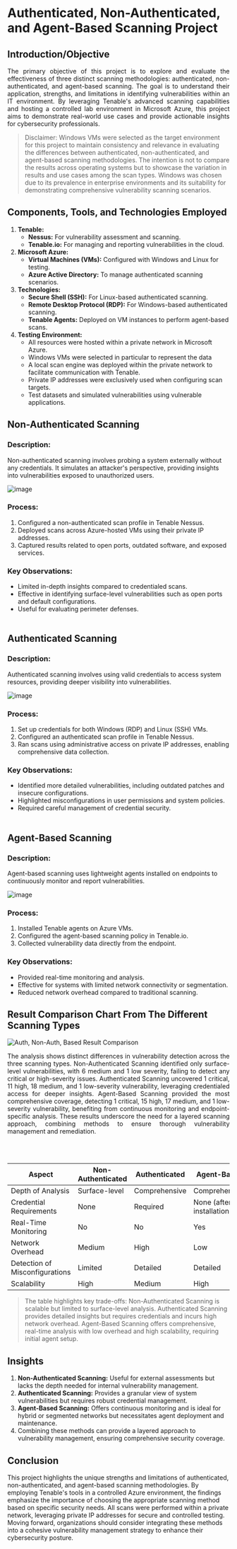 # Authenticated, Non-Authenticated, and Agent-Based Scanning Project

## Introduction/Objective
<p align="justify">The primary objective of this project is to explore and evaluate the effectiveness of three distinct scanning methodologies: authenticated, non-authenticated, and agent-based scanning. The goal is to understand their application, strengths, and limitations in identifying vulnerabilities within an IT environment. By leveraging Tenable's advanced scanning capabilities and hosting a controlled lab environment in Microsoft Azure, this project aims to demonstrate real-world use cases and provide actionable insights for cybersecurity professionals.</p>

> Disclaimer: Windows VMs were selected as the target environment for this project to maintain consistency and relevance in evaluating the differences between authenticated, non-authenticated, and agent-based scanning methodologies. The intention is not to compare the results across operating systems but to showcase the variation in results and use cases among the scan types. Windows was chosen due to its prevalence in enterprise environments and its suitability for demonstrating comprehensive vulnerability scanning scenarios.

## Components, Tools, and Technologies Employed
1. **Tenable:**
   - **Nessus:** For vulnerability assessment and scanning.
   - **Tenable.io:** For managing and reporting vulnerabilities in the cloud.
2. **Microsoft Azure:**
   - **Virtual Machines (VMs):** Configured with Windows and Linux for testing.
   - **Azure Active Directory:** To manage authenticated scanning scenarios.
3. **Technologies:**
   - **Secure Shell (SSH):** For Linux-based authenticated scanning.
   - **Remote Desktop Protocol (RDP):** For Windows-based authenticated scanning.
   - **Tenable Agents:** Deployed on VM instances to perform agent-based scans.
4. **Testing Environment:**
   - All resources were hosted within a private network in Microsoft Azure.
   - Windows VMs were selected in particular to represent the data 
   - A local scan engine was deployed within the private network to facilitate communication with Tenable.
   - Private IP addresses were exclusively used when configuring scan targets.
   - Test datasets and simulated vulnerabilities using vulnerable applications.

## Non-Authenticated Scanning
### Description:
Non-authenticated scanning involves probing a system externally without any credentials. It simulates an attacker's perspective, providing insights into vulnerabilities exposed to unauthorized users.

![image](https://github.com/user-attachments/assets/1a1a1018-64d0-498c-9d64-fefd066d5520)

### Process:
1. Configured a non-authenticated scan profile in Tenable Nessus.
2. Deployed scans across Azure-hosted VMs using their private IP addresses.
3. Captured results related to open ports, outdated software, and exposed services.

### Key Observations:
- Limited in-depth insights compared to credentialed scans.
- Effective in identifying surface-level vulnerabilities such as open ports and default configurations.
- Useful for evaluating perimeter defenses. <br><br>

## Authenticated Scanning
### Description:
Authenticated scanning involves using valid credentials to access system resources, providing deeper visibility into vulnerabilities.

![image](https://github.com/user-attachments/assets/7793d68e-aa9e-4999-a8d3-f1c033d6d450)

### Process:
1. Set up credentials for both Windows (RDP) and Linux (SSH) VMs.
2. Configured an authenticated scan profile in Tenable Nessus.
3. Ran scans using administrative access on private IP addresses, enabling comprehensive data collection.

### Key Observations:
- Identified more detailed vulnerabilities, including outdated patches and insecure configurations.
- Highlighted misconfigurations in user permissions and system policies.
- Required careful management of credential security. <br><br>

## Agent-Based Scanning
### Description:
Agent-based scanning uses lightweight agents installed on endpoints to continuously monitor and report vulnerabilities.

![image](https://github.com/user-attachments/assets/68bc3d4d-b1b1-4440-b13a-304ef4463eb4)

### Process:
1. Installed Tenable agents on Azure VMs.
2. Configured the agent-based scanning policy in Tenable.io.
3. Collected vulnerability data directly from the endpoint.

### Key Observations:
- Provided real-time monitoring and analysis.
- Effective for systems with limited network connectivity or segmentation.
- Reduced network overhead compared to traditional scanning.

## Result Comparison Chart From The Different Scanning Types

![Auth, Non-Auth, Based Result Comparison](https://github.com/user-attachments/assets/4d809c07-24bc-4bca-b586-5806b3dca6b4)

<p align="justify">The analysis shows distinct differences in vulnerability detection across the three scanning types. Non-Authenticated Scanning identified only surface-level vulnerabilities, with 6 medium and 1 low severity, failing to detect any critical or high-severity issues. Authenticated Scanning uncovered 1 critical, 11 high, 18 medium, and 1 low-severity vulnerability, leveraging credentialed access for deeper insights. Agent-Based Scanning provided the most comprehensive coverage, detecting 1 critical, 15 high, 17 medium, and 1 low-severity vulnerability, benefiting from continuous monitoring and endpoint-specific analysis. These results underscore the need for a layered scanning approach, combining methods to ensure thorough vulnerability management and remediation.</p><br><br>

| **Aspect**                | **Non-Authenticated**             | **Authenticated**              | **Agent-Based**               |
|---------------------------|-----------------------------------|--------------------------------|--------------------------------|
| Depth of Analysis         | Surface-level                    | Comprehensive                 | Comprehensive                 |
| Credential Requirements   | None                             | Required                      | None (after installation)     |
| Real-Time Monitoring      | No                               | No                            | Yes                          |
| Network Overhead          | Medium                           | High                          | Low                          |
| Detection of Misconfigurations | Limited                         | Detailed                     | Detailed                     |
| Scalability               | High                             | Medium                        | High                         |

> The table highlights key trade-offs: Non-Authenticated Scanning is scalable but limited to surface-level analysis. Authenticated Scanning provides detailed insights but requires credentials and incurs high network overhead. Agent-Based Scanning offers comprehensive, real-time analysis with low overhead and high scalability, requiring initial agent setup.

## Insights
1. **Non-Authenticated Scanning:** Useful for external assessments but lacks the depth needed for internal vulnerability management.
2. **Authenticated Scanning:** Provides a granular view of system vulnerabilities but requires robust credential management.
3. **Agent-Based Scanning:** Offers continuous monitoring and is ideal for hybrid or segmented networks but necessitates agent deployment and maintenance.
4. Combining these methods can provide a layered approach to vulnerability management, ensuring comprehensive security coverage.

## Conclusion
This project highlights the unique strengths and limitations of authenticated, non-authenticated, and agent-based scanning methodologies. By employing Tenable's tools in a controlled Azure environment, the findings emphasize the importance of choosing the appropriate scanning method based on specific security needs. All scans were performed within a private network, leveraging private IP addresses for secure and controlled testing. Moving forward, organizations should consider integrating these methods into a cohesive vulnerability management strategy to enhance their cybersecurity posture.

